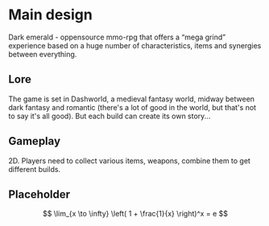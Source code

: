 # Main design

Dark emerald - oppensource mmo-rpg that offers a “mega grind” experience based on a huge number of characteristics, items and synergies between everything.

## Lore

The game is set in Dashworld, a medieval fantasy world, midway between dark fantasy and romantic (there's a lot of good in the world, but that's not to say it's all good).
But each build can create its own story...

## Gameplay

2D.
Players need to collect various items, weapons, combine them to get different builds.

## Placeholder

$$
\lim_{x \to \infty} \left( 1 + \frac{1}{x} \right)^x = e
$$
